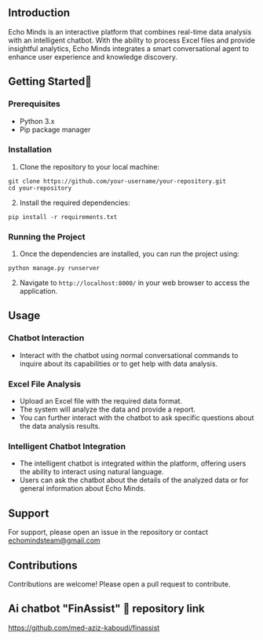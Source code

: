 


## Introduction
Echo Minds is an interactive platform that combines real-time data analysis with an intelligent chatbot. With the ability to process Excel files and provide insightful analytics, Echo Minds integrates a smart conversational agent to enhance user experience and knowledge discovery.

## Getting Started🚀

### Prerequisites
- Python 3.x
- Pip package manager

### Installation

1. Clone the repository to your local machine:
```shell
git clone https://github.com/your-username/your-repository.git
cd your-repository
```

2. Install the required dependencies:
```shell
pip install -r requirements.txt
```

### Running the Project

1. Once the dependencies are installed, you can run the project using:
```shell
python manage.py runserver
```

2. Navigate to `http://localhost:8000/` in your web browser to access the application.

## Usage

### Chatbot Interaction
- Interact with the chatbot using normal conversational commands to inquire about its capabilities or to get help with data analysis.

### Excel File Analysis
- Upload an Excel file with the required data format.
- The system will analyze the data and provide a report.
- You can further interact with the chatbot to ask specific questions about the data analysis results.

### Intelligent Chatbot Integration
- The intelligent chatbot is integrated within the platform, offering users the ability to interact using natural language.
- Users can ask the chatbot about the details of the analyzed data or for general information about Echo Minds.

## Support

For support, please open an issue in the repository or contact echomindsteam@gmail.com


## Contributions

Contributions are welcome! Please open a pull request to contribute.


## Ai chatbot "FinAssist" 🤖 repository link 

https://github.com/med-aziz-kaboudi/finassist
